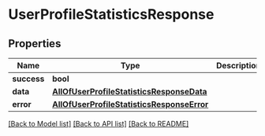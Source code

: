 # UserProfileStatisticsResponse

## Properties
Name | Type | Description | Notes
------------ | ------------- | ------------- | -------------
**success** | **bool** |  | [optional] 
**data** | [**AllOfUserProfileStatisticsResponseData**](AllOfUserProfileStatisticsResponseData.md) |  | [optional] 
**error** | [**AllOfUserProfileStatisticsResponseError**](AllOfUserProfileStatisticsResponseError.md) |  | [optional] 

[[Back to Model list]](../../README.md#documentation-for-models) [[Back to API list]](../../README.md#documentation-for-api-endpoints) [[Back to README]](../../README.md)

